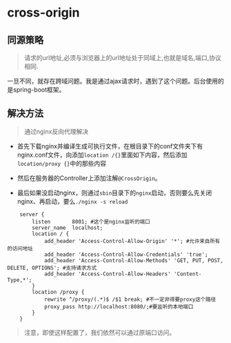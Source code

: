 # cross-origin

## 同源策略

>请求的url地址,必须与浏览器上的url地址处于同域上,也就是域名,端口,协议相同.

一旦不同，就存在跨域问题。我是通过ajax请求时，遇到了这个问题。后台使用的是spring-boot框架。

## 解决方法

>通过nginx反向代理解决

* 首先下载nginx并编译生成可执行文件，在根目录下的conf文件夹下有nginx.conf文件，向添加`location /{}`里面如下内容，然后添加`location/proxy {}`中的那些内容

* 然后在服务器的Controller上添加注解`@CrossOrigin`。

* 最后如果没启动nginx，则通过`sbin`目录下的`nginx`启动，否则要么先关闭nginx、再启动，要么`./nginx -s reload`


```nginx
    server {
        listen       8001; #这个是nginx监听的端口
        server_name  localhost;
        location / {
            add_header 'Access-Control-Allow-Origin' '*'; #允许来自所有的访问地址
            add_header 'Access-Control-Allow-Credentials' 'true';
            add_header 'Access-Control-Allow-Methods' 'GET, PUT, POST, DELETE, OPTIONS'; #支持请求方式
            add_header 'Access-Control-Allow-Headers' 'Content-Type,*';
        }
        location /proxy {
            rewrite ^/proxy/(.*)$ /$1 break; #不一定非得要proxy这个路径
            proxy_pass http://localhost:8080/;#要监听的本地端口
        }
    }
```

>注意，即使这样配置了，我们依然可以通过原端口访问。


